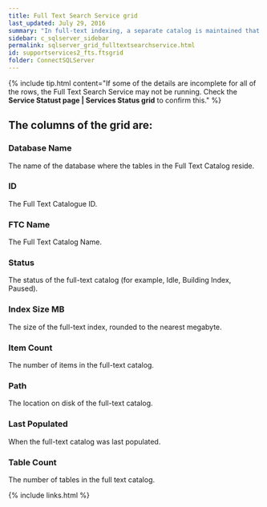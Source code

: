 ```yaml
---
title: Full Text Search Service grid
last_updated: July 29, 2016
summary: "In full-text indexing, a separate catalog is maintained that indexes each word in a database field as a separate index entry. The Full Text Search Service grid displays performance details for all full-text indexes on the server."
sidebar: c_sqlserver_sidebar
permalink: sqlserver_grid_fulltextsearchservice.html
id: supportservices2_fts.ftsgrid
folder: ConnectSQLServer
---
```


{% include tip.html content="If some of the details are incomplete for all of the rows, the Full Text Search Service may not be running. Check the **Service Statust page \| Services Status grid** to confirm this." %}


## The columns of the grid are:

### Database Name

The name of the database where the tables in the Full Text Catalog reside.

### ID

The Full Text Catalogue ID.

### FTC Name

The Full Text Catalog Name.

### Status

The status of the full-text catalog (for example, Idle, Building Index, Paused).

### Index Size MB

The size of the full-text index, rounded to the nearest megabyte.

### Item Count

The number of items in the full-text catalog.

### Path

The location on disk of the full-text catalog.

### Last Populated

When the full-text catalog was last populated.

### Table Count

The number of tables in the full text catalog.




{% include links.html %}
